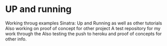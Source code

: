 # UP and running
Working throug examples Sinatra: Up and Running as well as other tutorials
Also working on proof of concept for other project
A test repository for my work through the 
Also testing the push to heroku and proof of concepts for other info.

